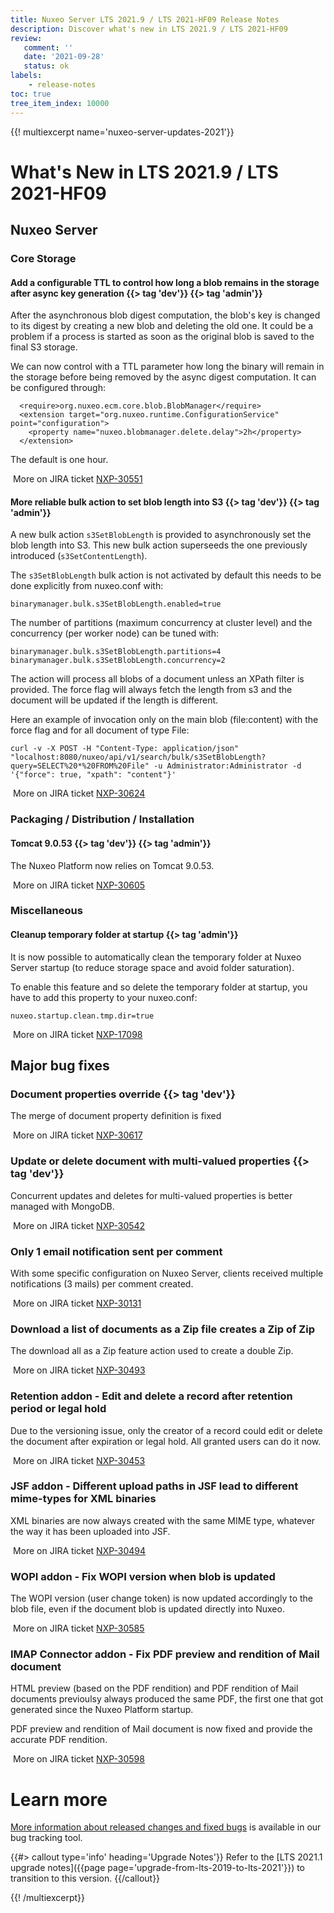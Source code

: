 ```yaml
---
title: Nuxeo Server LTS 2021.9 / LTS 2021-HF09 Release Notes
description: Discover what's new in LTS 2021.9 / LTS 2021-HF09
review:
   comment: ''
   date: '2021-09-28'
   status: ok
labels:
    - release-notes
toc: true
tree_item_index: 10000
---
```


{{! multiexcerpt name='nuxeo-server-updates-2021'}}
# What's New in LTS 2021.9 / LTS 2021-HF09

## Nuxeo Server

### Core Storage

#### Add a configurable TTL to control how long a blob remains in the storage after async key generation {{> tag 'dev'}} {{> tag 'admin'}}

After the asynchronous blob digest computation, the blob's key is changed to its digest by creating a new blob and deleting the old one. It could be a problem if a process is started as soon as the original blob is saved to the final S3 storage.

We can now control with a TTL parameter how long the binary will remain in the storage before being removed by the async digest computation. It can be configured through:
```
  <require>org.nuxeo.ecm.core.blob.BlobManager</require>
  <extension target="org.nuxeo.runtime.ConfigurationService" point="configuration">
    <property name="nuxeo.blobmanager.delete.delay">2h</property>
  </extension>
```
The default is one hour.

<i class="fa fa-long-arrow-right" aria-hidden="true"></i>&nbsp;More on JIRA ticket [NXP-30551](https://jira.nuxeo.com/browse/NXP-30551)

#### More reliable bulk action to set blob length into S3 {{> tag 'dev'}} {{> tag 'admin'}}

A new bulk action `s3SetBlobLength` is provided to asynchronously set the blob length into S3.
This new bulk action superseeds the one previously introduced (`s3SetContentLength`).

The `s3SetBlobLength` bulk action is not activated by default this needs to be done explicitly from nuxeo.conf with:
```
binarymanager.bulk.s3SetBlobLength.enabled=true
```

The number of partitions (maximum concurrency at cluster level) and the concurrency (per worker node) can be tuned with:
```
binarymanager.bulk.s3SetBlobLength.partitions=4
binarymanager.bulk.s3SetBlobLength.concurrency=2
```

The action will process all blobs of a document unless an XPath filter is provided.
The force flag will always fetch the length from s3 and the document will be updated if the length is different.

Here an example of invocation only on the main blob (file:content) with the force flag and for all document of type File:
```
curl -v -X POST -H "Content-Type: application/json" "localhost:8080/nuxeo/api/v1/search/bulk/s3SetBlobLength?query=SELECT%20*%20FROM%20File" -u Administrator:Administrator -d '{"force": true, "xpath": "content"}'
```

<i class="fa fa-long-arrow-right" aria-hidden="true"></i>&nbsp;More on JIRA ticket [NXP-30624](https://jira.nuxeo.com/browse/NXP-30624)

### Packaging / Distribution / Installation

#### Tomcat 9.0.53 {{> tag 'dev'}} {{> tag 'admin'}}

The Nuxeo Platform now relies on Tomcat 9.0.53.

<i class="fa fa-long-arrow-right" aria-hidden="true"></i>&nbsp;More on JIRA ticket [NXP-30605](https://jira.nuxeo.com/browse/NXP-30605)

### Miscellaneous

#### Cleanup temporary folder at startup {{> tag 'admin'}}

It is now possible to automatically clean the temporary folder at Nuxeo Server startup (to reduce storage space and avoid folder saturation).

To enable this feature and so delete the temporary folder at startup, you have to add this property to your nuxeo.conf:
```
nuxeo.startup.clean.tmp.dir=true
```

<i class="fa fa-long-arrow-right" aria-hidden="true"></i>&nbsp;More on JIRA ticket [NXP-17098](https://jira.nuxeo.com/browse/NXP-17098)

## Major bug fixes

### Document properties override {{> tag 'dev'}}

The merge of document property definition is fixed

<i class="fa fa-long-arrow-right" aria-hidden="true"></i>&nbsp;More on JIRA ticket [NXP-30617](https://jira.nuxeo.com/browse/NXP-30617)

### Update or delete document with multi-valued properties {{> tag 'dev'}}

Concurrent updates and deletes for multi-valued properties is better managed with MongoDB.

<i class="fa fa-long-arrow-right" aria-hidden="true"></i>&nbsp;More on JIRA ticket [NXP-30542](https://jira.nuxeo.com/browse/NXP-30542)

### Only 1 email notification sent per comment

With some specific configuration on Nuxeo Server, clients received multiple notifications (3 mails) per comment created.

<i class="fa fa-long-arrow-right" aria-hidden="true"></i>&nbsp;More on JIRA ticket [NXP-30131](https://jira.nuxeo.com/browse/NXP-30131)

### Download a list of documents as a Zip file creates a Zip of Zip

The download all as a Zip feature action used to create a double Zip.

<i class="fa fa-long-arrow-right" aria-hidden="true"></i>&nbsp;More on JIRA ticket [NXP-30493](https://jira.nuxeo.com/browse/NXP-30493)

### Retention addon - Edit and delete a record after retention period or legal hold

Due to the versioning issue, only the creator of a record could edit or delete the document after expiration or legal hold. All granted users can do it now.

<i class="fa fa-long-arrow-right" aria-hidden="true"></i>&nbsp;More on JIRA ticket [NXP-30453](https://jira.nuxeo.com/browse/NXP-30453)

### JSF addon - Different upload paths in JSF lead to different mime-types for XML binaries

XML binaries are now always created with the same MIME type, whatever the way it has been uploaded into JSF.

<i class="fa fa-long-arrow-right" aria-hidden="true"></i>&nbsp;More on JIRA ticket [NXP-30494](https://jira.nuxeo.com/browse/NXP-30494)

### WOPI addon - Fix WOPI version when blob is updated

The WOPI version (user change token) is now updated accordingly to the blob file, even if the document blob is updated directly into Nuxeo.

<i class="fa fa-long-arrow-right" aria-hidden="true"></i>&nbsp;More on JIRA ticket [NXP-30585](https://jira.nuxeo.com/browse/NXP-30585)

### IMAP Connector addon - Fix PDF preview and rendition of Mail document

HTML preview (based on the PDF rendition) and PDF rendition of Mail documents previoulsy always produced the same PDF, the first one that got generated since the Nuxeo Platform startup.

PDF preview and rendition of Mail document is now fixed and provide the accurate PDF rendition.

<i class="fa fa-long-arrow-right" aria-hidden="true"></i>&nbsp;More on JIRA ticket [NXP-30598](https://jira.nuxeo.com/browse/NXP-30598)

# Learn more

[More information about released changes and fixed bugs](https://jira.nuxeo.com/secure/ReleaseNote.jspa?projectId=10011&version=21481) is available in our bug tracking tool.

{{#> callout type='info' heading='Upgrade Notes'}}
Refer to the [LTS 2021.1 upgrade notes]({{page page='upgrade-from-lts-2019-to-lts-2021'}}) to transition to this version.
{{/callout}}

{{! /multiexcerpt}}
